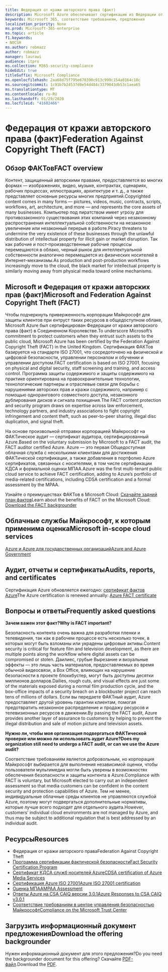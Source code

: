 ```yaml
---
title: Федерация от кражи авторского права (факт)
description: Microsoft Azure обеспечивает сертификацию из Федерации от кражи авторского права в Великобритании.
keywords: Microsoft 365, соответствие требованиям, предложения
localization_priority: None
ms.prod: Microsoft-365-enterprise
ms.topic: article
f1.keywords:
- NOCSH
ms.author: robmazz
author: robmazz
manager: laurawi
audience: itpro
ms.collection: M365-security-compliance
hideEdit: true
titleSuffix: Microsoft Compliance
ms.openlocfilehash: 2aa68d75f795e670390c913c999c154a0164c18c
ms.sourcegitcommit: 1c91b7b24537d0e54d484c3379043db53c1aea65
ms.translationtype: MT
ms.contentlocale: ru-RU
ms.lasthandoff: 01/29/2020
ms.locfileid: "41602466"
---
```

# <a name="federation-against-copyright-theft-fact"></a><span data-ttu-id="1f381-104">Федерация от кражи авторского права (факт)</span><span class="sxs-lookup"><span data-stu-id="1f381-104">Federation Against Copyright Theft (FACT)</span></span>

## <a name="fact-overview"></a><span data-ttu-id="1f381-105">Обзор ФАКТов</span><span class="sxs-lookup"><span data-stu-id="1f381-105">FACT overview</span></span>

<span data-ttu-id="1f381-106">Контент, защищенный авторскими правами, предоставляется во многих формах — изображениях, видео, музыке, контрактах, сценариях, рабочих процессах, иллюстрациях, архитектуре и т. д., а также представляет основные ресурсы многих предприятий.</span><span class="sxs-lookup"><span data-stu-id="1f381-106">Copyrighted content comes in many forms — pictures, videos, music, contracts, scripts, workflows, art, architecture, and more — and represents the core assets of many businesses.</span></span> <span data-ttu-id="1f381-107">Компьютер под пиратством имеет угрозу для противозаконного существования этих компаний через незаконному распространения интеллектуальной собственности на незаконное увеличение или незаконный перерыв в работе.</span><span class="sxs-lookup"><span data-stu-id="1f381-107">Piracy threatens to undermine the very existence of these businesses through the unlawful distribution of intellectual property for illicit gain or market disruption.</span></span> <span data-ttu-id="1f381-108">Так как рабочие и пост-производственные рабочие процессы перемещаются в облако, черный рынок для интеллектуальной собственности аналогично перемещается из физических носителей в Интернет-механизмы.</span><span class="sxs-lookup"><span data-stu-id="1f381-108">As production and post-production workflows increasingly move to the cloud, the black market for intellectual property is similarly moving away from physical media toward online mechanisms.</span></span>

## <a name="microsoft-and-federation-against-copyright-theft-fact"></a><span data-ttu-id="1f381-109">Microsoft и Федерация от кражи авторских прав (факт)</span><span class="sxs-lookup"><span data-stu-id="1f381-109">Microsoft and Federation Against Copyright Theft (FACT)</span></span>

<span data-ttu-id="1f381-110">Чтобы подчеркнуть приверженность корпорации Майкрософт для защиты клиентов при ентруст таких ресурсов в общедоступном облаке, Microsoft Azure был сертифицирован Федерации от кражи авторского права (факт) в Соединенном Королевстве.</span><span class="sxs-lookup"><span data-stu-id="1f381-110">To underscore Microsoft’s commitment to protect customers when they entrust such assets to the public cloud, Microsoft Azure has been certified by the Federation Against Copyright Theft (FACT) in the United Kingdom.</span></span> <span data-ttu-id="1f381-111">Сертификация ФАКТов базируется на стандарте ISO 27001, что сосредоточено на физической и цифровой безопасности, управлении персоналом и обучении и управлении доступом.</span><span class="sxs-lookup"><span data-stu-id="1f381-111">FACT certification is based on ISO 27001, focusing on physical and digital security, staff screening and training, and access control.</span></span> <span data-ttu-id="1f381-112">Программа защиты содержимого и защиты содержимого на практике ориентирована на правоохранительные технологии, технологические партнеры и отраслевые связи для борьбы с нарушениями авторских прав и кражи содержимого, например с помощью однорангового совместного доступа, незаконного дублирования дисков и сигнала похищения.</span><span class="sxs-lookup"><span data-stu-id="1f381-112">The FACT content protection and security program draws on expertise across law enforcement, technology partners, and industry associations to fight copyright infringement and content theft, such as peer-to-peer sharing, illegal disc duplication, and signal theft.</span></span>

<span data-ttu-id="1f381-113">На основе произвольной отправки корпорацией Майкрософт на ФАКТическое аудит — сертификат аудитора, сертифицированный Azure.</span><span class="sxs-lookup"><span data-stu-id="1f381-113">Based on the voluntary submission by Microsoft to a FACT audit, the FACT auditor certified Azure.</span></span> <span data-ttu-id="1f381-114">Azure — это первая Общедоступная облачная служба с несколькими клиентами для достижения ФАКТической сертификации, а также добавления в портфолио Azure сертификатов, связанных с носителями, в том числе сертификации КДСА и формальной оценки МПАА.</span><span class="sxs-lookup"><span data-stu-id="1f381-114">Azure was the first multi-tenant public cloud service to achieve FACT certification, adding to Azure’s portfolio of media-related certifications, including CDSA certification and a formal assessment by the MPAA.</span></span>

<span data-ttu-id="1f381-115">Узнайте о преимуществах ФАКТов в Microsoft Cloud: [Скачайте задний план фактов](https://aka.ms/fact-backgrounder)</span><span class="sxs-lookup"><span data-stu-id="1f381-115">Learn about the benefits of FACT on the Microsoft Cloud: [Download the FACT backgrounder](https://aka.ms/fact-backgrounder)</span></span>

## <a name="microsoft-in-scope-cloud-services"></a><span data-ttu-id="1f381-116">Облачные службы Майкрософт, к которым применима оценка</span><span class="sxs-lookup"><span data-stu-id="1f381-116">Microsoft in-scope cloud services</span></span>

[<span data-ttu-id="1f381-117">Azure и Azure для государственных организаций</span><span class="sxs-lookup"><span data-stu-id="1f381-117">Azure and Azure Government</span></span>](https://aka.ms/AzureCompliance)

## <a name="audits-reports-and-certificates"></a><span data-ttu-id="1f381-118">Аудит, отчеты и сертификаты</span><span class="sxs-lookup"><span data-stu-id="1f381-118">Audits, reports, and certificates</span></span>

<span data-ttu-id="1f381-119">Сертификация Azure обновляется ежегодно: [сертификат фактов Azure](https://aka.ms/azurefactcert)</span><span class="sxs-lookup"><span data-stu-id="1f381-119">The Azure certification is renewed annually: [Azure FACT certificate](https://aka.ms/azurefactcert)</span></span>

## <a name="frequently-asked-questions"></a><span data-ttu-id="1f381-120">Вопросы и ответы</span><span class="sxs-lookup"><span data-stu-id="1f381-120">Frequently asked questions</span></span>

<span data-ttu-id="1f381-121">**Зачем важен этот факт?**</span><span class="sxs-lookup"><span data-stu-id="1f381-121">**Why is FACT important?**</span></span>

<span data-ttu-id="1f381-122">Безопасность контента очень важна для разработки пленки и телевидения, так как в рабочем процессе есть несколько точек, в которых могут быть взломаны или украдены цифровые активы.</span><span class="sxs-lookup"><span data-stu-id="1f381-122">Content security is critical for feature film and television development, as there are multiple points along the workflow where digital assets can be compromised or stolen.</span></span> <span data-ttu-id="1f381-123">Даилиес, грубые Вырезание и визуальные эффекты — это лишь часть материалов, предоставляемых во время обычной видеосвязи, а Box Office, влияющих на нарушение безопасности в проекте блоккбустер, могут быть доступны десятки миллионов долларов.</span><span class="sxs-lookup"><span data-stu-id="1f381-123">Dailies, rough cuts, and visual effects are just some of the materials exposed during a normal film production cycle, and the box-office impacts of a security breach on a blockbuster project can reach tens of millions of dollars.</span></span> <span data-ttu-id="1f381-124">Если вы передаете ФАКТный аудит, Azure предоставляет другой уровень гарантии клиентам, помогая предотвратить незаконное распределение и продажу ресурсов и телевизионных ресурсов в движении.</span><span class="sxs-lookup"><span data-stu-id="1f381-124">By passing the FACT audit, Azure provides another layer of assurance to customers by helping to prevent the illegal distribution and sale of motion picture and television assets.</span></span>

<span data-ttu-id="1f381-125">**Нужно ли, чтобы моя организация подвергаться ФАКТической проверке или можно ли использовать аудит Azure?**</span><span class="sxs-lookup"><span data-stu-id="1f381-125">**Does my organization still need to undergo a FACT audit, or can we use the Azure audit?**</span></span>

<span data-ttu-id="1f381-126">Соответствие требованиям является добровольным, но корпорация Майкрософт выбирается для выполнения независимой оценки, чтобы пользователи мультимедиа могли быть уверены в возможностях обеспечения безопасности и защиты контента в Azure.</span><span class="sxs-lookup"><span data-stu-id="1f381-126">Compliance with FACT is voluntary, but Microsoft elected to carry out an independent assessment so that media customers can be confident in the content security and protection capabilities of Azure.</span></span> <span data-ttu-id="1f381-127">Тем не менее, индивидуальные облачные среды клиентов не управляются службой Azure, поэтому могут подвергаться дополнительные нормативы, которые лучше всего подходят для отдельного аудита.</span><span class="sxs-lookup"><span data-stu-id="1f381-127">However, customers’ individual cloud environments are not managed by Azure, and thus may be subject to additional regulation that is best addressed by an individual audit.</span></span>

## <a name="resources"></a><span data-ttu-id="1f381-128">Ресурсы</span><span class="sxs-lookup"><span data-stu-id="1f381-128">Resources</span></span>

- <span data-ttu-id="1f381-129">Федерация от кражи авторского права</span><span class="sxs-lookup"><span data-stu-id="1f381-129">Federation Against Copyright Theft</span></span>
- [<span data-ttu-id="1f381-130">Программа сертификации фактической безопасности</span><span class="sxs-lookup"><span data-stu-id="1f381-130">Fact Security Certification Program</span></span>](https://go.microsoft.com/fwlink/?linkid=2099508)
- [<span data-ttu-id="1f381-131">Сертификат КДСА служб носителей Azure</span><span class="sxs-lookup"><span data-stu-id="1f381-131">CDSA certification of Azure Media Services</span></span>](https://aka.ms/cdsa-cert)
- [<span data-ttu-id="1f381-132">Сертификация Azure ISO 27001</span><span class="sxs-lookup"><span data-stu-id="1f381-132">Azure ISO 27001 certification</span></span>](https://aka.ms/Azure-BSI-Cert)
- [<span data-ttu-id="1f381-133">Оценка МПАА</span><span class="sxs-lookup"><span data-stu-id="1f381-133">MPAA Assessment</span></span>](offering-mpaa.md)
- [<span data-ttu-id="1f381-134">Ответы Azure на CSA CAIQ версии 3.0.1</span><span class="sxs-lookup"><span data-stu-id="1f381-134">Azure Responses to CSA CAIQ v3.0.1</span></span>](https://aka.ms/csacaiqresponses)
- [<span data-ttu-id="1f381-135">Соответствие требованиям в центре управления безопасностью Майкрософт</span><span class="sxs-lookup"><span data-stu-id="1f381-135">Compliance on the Microsoft Trust Center</span></span>](https://www.microsoft.com/trust-center/compliance/compliance-overview)

## <a name="download-the-offering-backgrounder"></a><span data-ttu-id="1f381-136">Загрузить информационный документ предложения</span><span class="sxs-lookup"><span data-stu-id="1f381-136">Download the offering backgrounder</span></span>

<span data-ttu-id="1f381-137">Нужен информационный документ для этого предложения?</span><span class="sxs-lookup"><span data-stu-id="1f381-137">Do you need the backgrounder document for this offering?</span></span> <span data-ttu-id="1f381-138">Скачайте [PDF-файл](https://download.microsoft.com/download/D/B/B/DBBA0998-F08A-4CA8-B668-41A5EE0CFBED/FACT-Compliance.pdf).</span><span class="sxs-lookup"><span data-stu-id="1f381-138">Download the [PDF](https://download.microsoft.com/download/D/B/B/DBBA0998-F08A-4CA8-B668-41A5EE0CFBED/FACT-Compliance.pdf).</span></span>
